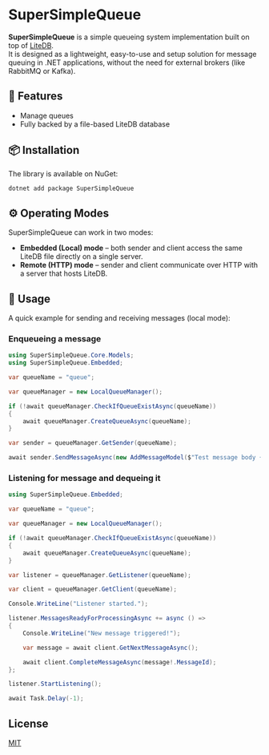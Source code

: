 # SuperSimpleQueue

**SuperSimpleQueue** is a simple queueing system implementation built on top of [LiteDB](https://www.litedb.org/).  
It is designed as a lightweight, easy-to-use and setup solution for message queuing in .NET applications, without the need for external brokers (like RabbitMQ or Kafka).


## 🚀 Features

- Manage queues
- Fully backed by a file-based LiteDB database


## 📦 Installation

The library is available on NuGet:

```bash
dotnet add package SuperSimpleQueue
```

## ⚙️ Operating Modes

SuperSimpleQueue can work in two modes:

- **Embedded (Local) mode** – both sender and client access the same LiteDB file directly on a single server.
- **Remote (HTTP) mode** – sender and client communicate over HTTP with a server that hosts LiteDB.



## 📝 Usage
A quick example for sending and receiving messages (local mode):

### Enqueueing a message

```C#
using SuperSimpleQueue.Core.Models;
using SuperSimpleQueue.Embedded;

var queueName = "queue";

var queueManager = new LocalQueueManager();

if (!await queueManager.CheckIfQueueExistAsync(queueName))
{
    await queueManager.CreateQueueAsync(queueName);
}

var sender = queueManager.GetSender(queueName);

await sender.SendMessageAsync(new AddMessageModel($"Test message body {DateTime.Now}"));
```

### Listening for message and dequeing it
```C#
using SuperSimpleQueue.Embedded;

var queueName = "queue";

var queueManager = new LocalQueueManager();

if (!await queueManager.CheckIfQueueExistAsync(queueName))
{
    await queueManager.CreateQueueAsync(queueName);
}

var listener = queueManager.GetListener(queueName);

var client = queueManager.GetClient(queueName);

Console.WriteLine("Listener started.");

listener.MessagesReadyForProcessingAsync += async () =>
{
    Console.WriteLine("New message triggered!");

    var message = await client.GetNextMessageAsync();

    await client.CompleteMessageAsync(message!.MessageId);
};

listener.StartListening();

await Task.Delay(-1);
```


## License

[MIT](http://opensource.org/licenses/MIT)